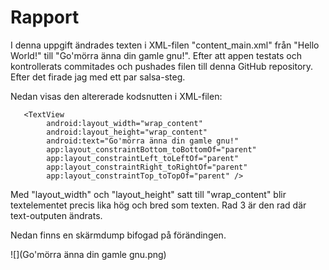 
# Rapport

I denna uppgift ändrades texten i XML-filen "content_main.xml" från "Hello World!" till "Go'mörra änna din gamle gnu!".
Efter att appen testats och kontrollerats commitades och pushades filen till denna GitHub repository. Efter det firade jag med ett par salsa-steg.

Nedan visas den altererade kodsnutten i XML-filen:

```
   <TextView
        android:layout_width="wrap_content"
        android:layout_height="wrap_content"
        android:text="Go'mörra änna din gamle gnu!"
        app:layout_constraintBottom_toBottomOf="parent"
        app:layout_constraintLeft_toLeftOf="parent"
        app:layout_constraintRight_toRightOf="parent"
        app:layout_constraintTop_toTopOf="parent" />
```
Med "layout_width" och "layout_height" satt till "wrap_content" blir textelementet
precis lika hög och bred som texten. Rad 3 är den rad där text-outputen ändrats.

Nedan finns en skärmdump bifogad på förändingen.

![](Go'mörra änna din gamle gnu.png)
